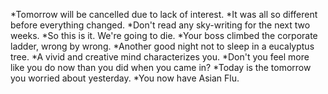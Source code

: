 *Tomorrow will be cancelled due to lack of interest.
*It was all so different before everything changed.
*Don't read any sky-writing for the next two weeks.
*So this is it.  We're going to die.
*Your boss climbed the corporate ladder, wrong by wrong.
*Another good night not to sleep in a eucalyptus tree.
*A vivid and creative mind characterizes you.
*Don't you feel more like you do now than you did when you came in?
*Today is the tomorrow you worried about yesterday.
*You now have Asian Flu.